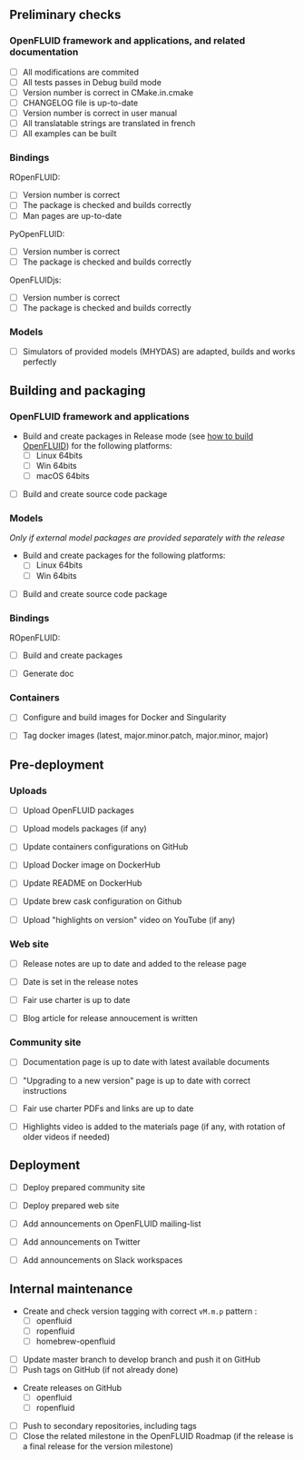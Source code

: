 
## Preliminary checks

### OpenFLUID framework and applications, and related documentation

* [ ] All modifications are commited
* [ ] All tests passes in Debug build mode
* [ ] Version number is correct in CMake.in.cmake
* [ ] CHANGELOG file is up-to-date
* [ ] Version number is correct in user manual
* [ ] All translatable strings are translated in french
* [ ] All examples can be built

### Bindings

ROpenFLUID:

* [ ] Version number is correct
* [ ] The package is checked and builds correctly
* [ ] Man pages are up-to-date

PyOpenFLUID:

* [ ] Version number is correct
* [ ] The package is checked and builds correctly

OpenFLUIDjs:

* [ ] Version number is correct
* [ ] The package is checked and builds correctly

### Models

* [ ] Simulators of provided models (MHYDAS) are adapted, builds and works perfectly


## Building and packaging

### OpenFLUID framework and applications

* Build and create packages in Release mode (see [how to build OpenFLUID](../coredev/build.md)) for the following platforms:
    * [ ] Linux 64bits
    * [ ] Win 64bits
    * [ ] macOS 64bits
* [ ] Build and create source code package


### Models

_Only if external model packages are provided separately with the release_

* Build and create packages for the following platforms:
    * [ ] Linux 64bits
    * [ ] Win 64bits
* [ ] Build and create source code package


### Bindings

ROpenFLUID:

* [ ] Build and create packages
* [ ] Generate doc


### Containers

* [ ] Configure and build images for Docker and Singularity
* [ ] Tag docker images (latest, major.minor.patch, major.minor, major)


## Pre-deployment

### Uploads

* [ ] Upload OpenFLUID packages
* [ ] Upload models packages (if any)
* [ ] Update containers configurations on GitHub
* [ ] Upload Docker image on DockerHub
* [ ] Update README on DockerHub
* [ ] Update brew cask configuration on Github
* [ ] Upload "highlights on version" video on YouTube (if any)


### Web site

* [ ] Release notes are up to date and added to the release page
* [ ] Date is set in the release notes
* [ ] Fair use charter is up to date
* [ ] Blog article for release annoucement is written


### Community site

* [ ] Documentation page is up to date with latest available documents
* [ ] "Upgrading to a new version" page is up to date with correct instructions
* [ ] Fair use charter PDFs and links are up to date
* [ ] Highlights video is added to the materials page (if any, with rotation of older videos if needed)


## Deployment


* [ ] Deploy prepared community site
* [ ] Deploy prepared web site
* [ ] Add announcements on OpenFLUID mailing-list
* [ ] Add announcements on Twitter
* [ ] Add announcements on Slack workspaces


## Internal maintenance

* Create and check version tagging with correct `vM.m.p` pattern : 
    * [ ] openfluid
    * [ ] ropenfluid
    * [ ] homebrew-openfluid
* [ ] Update master branch to develop branch and push it on GitHub
* [ ] Push tags on GitHub (if not already done)
* Create releases on GitHub
    * [ ] openfluid
    * [ ] ropenfluid
* [ ] Push to secondary repositories, including tags
* [ ] Close the related milestone in the OpenFLUID Roadmap (if the release is a final release for the version milestone)